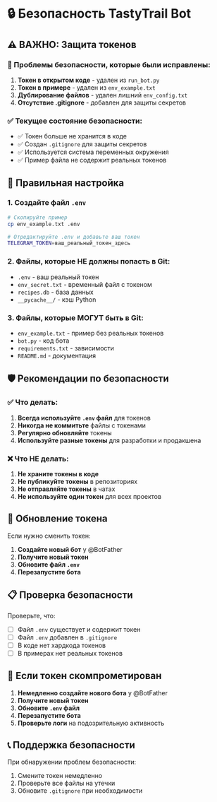 # 🔒 Безопасность TastyTrail Bot

## ⚠️ ВАЖНО: Защита токенов

### 🚨 Проблемы безопасности, которые были исправлены:

1. **Токен в открытом коде** - удален из `run_bot.py`
2. **Токен в примере** - удален из `env_example.txt`
3. **Дублирование файлов** - удален лишний `env_config.txt`
4. **Отсутствие .gitignore** - добавлен для защиты секретов

### ✅ Текущее состояние безопасности:

- ✅ Токен больше не хранится в коде
- ✅ Создан `.gitignore` для защиты секретов
- ✅ Используется система переменных окружения
- ✅ Пример файла не содержит реальных токенов

## 🔧 Правильная настройка

### 1. Создайте файл `.env`
```bash
# Скопируйте пример
cp env_example.txt .env

# Отредактируйте .env и добавьте ваш токен
TELEGRAM_TOKEN=ваш_реальный_токен_здесь
```

### 2. Файлы, которые НЕ должны попасть в Git:
- `.env` - ваш реальный токен
- `env_secret.txt` - временный файл с токеном
- `recipes.db` - база данных
- `__pycache__/` - кэш Python

### 3. Файлы, которые МОГУТ быть в Git:
- `env_example.txt` - пример без реальных токенов
- `bot.py` - код бота
- `requirements.txt` - зависимости
- `README.md` - документация

## 🛡️ Рекомендации по безопасности

### ✅ Что делать:
1. **Всегда используйте `.env` файл** для токенов
2. **Никогда не коммитьте** файлы с токенами
3. **Регулярно обновляйте** токены
4. **Используйте разные токены** для разработки и продакшена

### ❌ Что НЕ делать:
1. **Не храните токены в коде**
2. **Не публикуйте токены** в репозиториях
3. **Не отправляйте токены** в чатах
4. **Не используйте один токен** для всех проектов

## 🔄 Обновление токена

Если нужно сменить токен:

1. **Создайте новый бот** у @BotFather
2. **Получите новый токен**
3. **Обновите файл `.env`**
4. **Перезапустите бота**

## 📋 Проверка безопасности

Проверьте, что:
- [ ] Файл `.env` существует и содержит токен
- [ ] Файл `.env` добавлен в `.gitignore`
- [ ] В коде нет хардкода токенов
- [ ] В примерах нет реальных токенов

## 🚨 Если токен скомпрометирован

1. **Немедленно создайте нового бота** у @BotFather
2. **Получите новый токен**
3. **Обновите `.env` файл**
4. **Перезапустите бота**
5. **Проверьте логи** на подозрительную активность

## 📞 Поддержка безопасности

При обнаружении проблем безопасности:
1. Смените токен немедленно
2. Проверьте все файлы на утечки
3. Обновите `.gitignore` при необходимости
